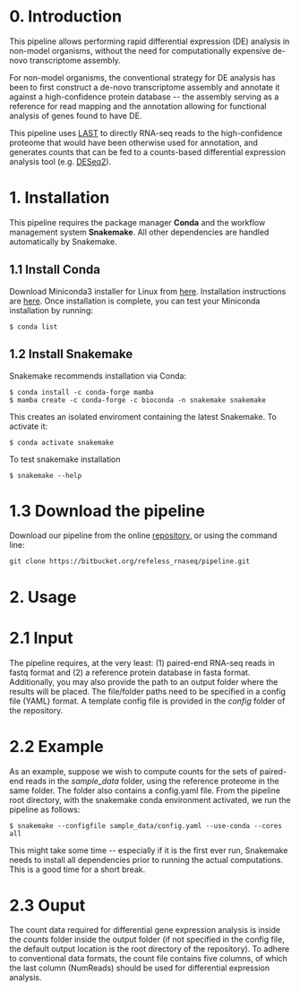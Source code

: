 # 0. Introduction
This pipeline allows performing rapid differential expression (DE) analysis in non-model organisms, without the need for computationally expensive de-novo transcriptome assembly. 

For non-model organisms, the conventional strategy for DE analysis has been to first construct a de-novo transcriptome assembly and annotate it against a high-confidence protein database -- the assembly serving as a reference for read mapping and the annotation allowing for functional analysis of genes found to have DE. 

This pipeline uses [LAST](http://www.last.cbrc.jp) to directly RNA-seq reads to the high-confidence proteome that would have been otherwise used for annotation, and generates counts that can be fed to a counts-based differential expression analysis tool (e.g. [DESeq2](https://bioconductor.org/packages/release/bioc/html/DESeq2.html)).
# 1. Installation
This pipeline requires the package manager **Conda** and the workflow management system **Snakemake**.
All other dependencies are handled automatically by Snakemake.
## 1.1 Install Conda 
Download Miniconda3  installer for Linux from  [here](https://docs.conda.io/en/latest/miniconda.html#linux-installers).
Installation instructions are [here](https://conda.io/projects/conda/en/latest/user-guide/install/linux.html).
Once installation is complete, you can test your Miniconda installation by running:
```
$ conda list
```

## 1.2 Install Snakemake
Snakemake recommends installation via Conda:
```
$ conda install -c conda-forge mamba
$ mamba create -c conda-forge -c bioconda -n snakemake snakemake
```
This creates an isolated enviroment containing the latest Snakemake. To activate it:
```
$ conda activate snakemake
```
To test snakemake installation 
```
$ snakemake --help
```

# 1.3 Download the pipeline
Download our pipeline from the online [repository](https://bitbucket.org/refeless_rnaseq/pipeline), or using the command line:
```
git clone https://bitbucket.org/refeless_rnaseq/pipeline.git
```
# 2. Usage

# 2.1 Input
The pipeline requires, at the very least: (1) paired-end RNA-seq reads in fastq format and (2) a reference protein database in fasta format. Additionally, you may also provide the path to an output folder where the results will be placed. The file/folder paths need to be specified in a config file (YAML) format. A template config file is provided in the *config* folder of the repository. 

# 2.2 Example
As an example, suppose we wish to compute counts for the sets of paired-end reads in the *sample_data* folder, using the reference proteome in the same folder. The folder also contains a config.yaml file. From the pipeline root directory, with the snakemake conda environment activated, we run the pipeline as follows:

```
$ snakemake --configfile sample_data/config.yaml --use-conda --cores all 
```
This might take some time -- especially if it is the first ever run, Snakemake needs to install all dependencies prior to running the actual computations. This is a good time for a short break.

# 2.3 Ouput
The count data required for differential gene expression analysis is inside the *counts* folder inside the output folder (if not specified in the config file, the default output location is the root directory of the repository). To adhere to conventional data formats, the count file contains five columns, of which the last column (NumReads) should be used for differential expression analysis.





